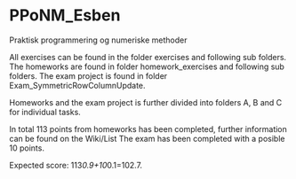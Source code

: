 # PPoNM_Esben
Praktisk programmering og numeriske methoder

All exercises can be found in the folder exercises and following sub folders.
The homeworks are found in folder homework_exercises and following sub folders.
The exam project is found in folder Exam_SymmetricRowColumnUpdate.

Homeworks and the exam project is further divided into folders A, B and C for individual tasks.

In total 113 points from homeworks has been completed, further information can be found on the Wiki/List
The exam has been completed with a posible 10 points.

Expected score:
113*0.9+10*0.1=102.7.
 
